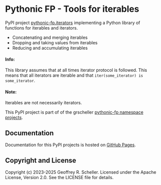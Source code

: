 # Pythonic FP - Tools for iterables

PyPI project
[pythonic-fp.iterators](https://pypi.org/project/pythonic-fp.iterables/)
implementing a Python library of functions for iterables and iterators.

- Concatenating and merging iterables
- Dropping and taking values from iterables
- Reducing and accumulating iterables

#### Info:

This library assumes that at all times iterator protocol
is followed. This means that all iterators are iterable and
that ``iter(some_iterator) is some_iterator``.

#### Note:

Iterables are not necessarily iterators.

This PyPI project is part of of the grscheller
[pythonic-fp namespace projects](https://github.com/grscheller/pythonic-fp/blob/main/README.md).

## Documentation

Documentation for this PyPI projects is hosted on
[GitHub Pages](https://grscheller.github.io/pythonic-fp/iterators/API/development/build/html/releases.html).

## Copyright and License

Copyright (c) 2023-2025 Geoffrey R. Scheller. Licensed under the Apache
License, Version 2.0. See the LICENSE file for details.
